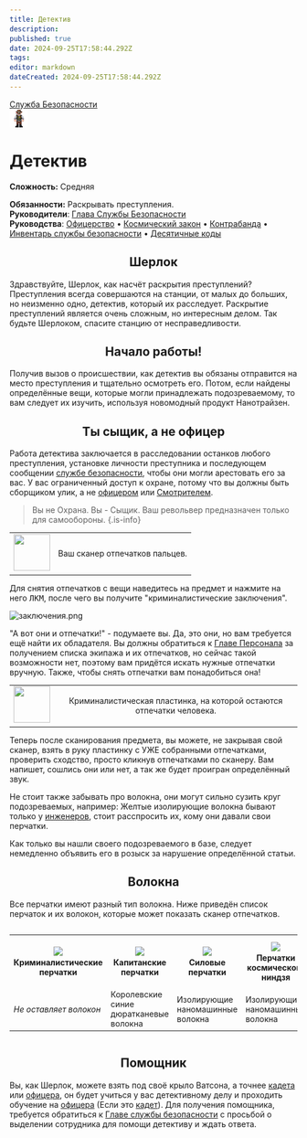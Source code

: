 ```yaml
---
title: Детектив
description: 
published: true
date: 2024-09-25T17:58:44.292Z
tags: 
editor: markdown
dateCreated: 2024-09-25T17:58:44.292Z
---
```


<div style="display: flex; justify-content: center;">
<div class="roles-passport sb">
  <div class="title sb"><a href="/roles/securityservicedepartment">Служба Безопасности</a></div>
  <div>
    <div><div><img src="/roles/detective.png"></div></div>
  <div><div>
    <h1>Детектив</h1>
    <p><strong>Сложность:</strong> Средняя</p>
    <strong>Обязанности:</strong> Раскрывать преступления.<br>
    <b>Руководители</b>: <a href="/roles/headofsecurity">Глава Службы Безопасности</a><br>
    <b>Руководства</b>: <a href="/guides/officership" title="Офицерство">Офицерство</a> • <a href="/spacelaw" title="Космический закон">Космический закон</a> • <a href="/guides/smuggling" title="Контрабанда">Контрабанда</a> • <a href="/guides/securityinventory" title="Инвентарь службы безопасности">Инвентарь службы безопасности</a> • <a href="/roles/securityservicedepartment/tencodes" title="Инвентарь службы безопасности">Десятичные коды</a>
  </div></div>
  </div>
</div>
</div>

## <center> Шерлок
<p> Здравствуйте, Шерлок, как насчёт раскрытия преступлений? Преступления всегда совершаются на станции, от малых до больших, но неизменно одно, детектив, который их расследует. Раскрытие преступлений является очень сложным, но интересным делом. Так будьте Шерлоком, спасите станцию от несправедливости.

## <center> Начало работы!
<p> Получив вызов о происшествии, как детектив вы обязаны отправится на место преступления и тщательно осмотреть его. Потом, если найдены определённые вещи, которые могли принадлежать подозреваемому, то вам следует их изучить, используя новомодный продукт Нанотрайзен.

## <center>Ты сыщик, а не офицер
<p> Работа детектива заключается в расследовании останков любого преступления, установке личности преступника и последующем сообщении <a href="/roles/securityservicedepartment">службе безопасности</a>, чтобы они могли арестовать его за вас. У вас ограниченный доступ к охране, потому что вы должны быть сборщиком улик, а не <a href="/roles/officer">офицером</a> или <a href="/roles/warden">Смотрителем</a>.

> Вы не Охрана. Вы - Сыщик. Ваш револьвер предназначен только для самообороны.
{.is-info}


<table>
  <tr>
    <td><img src="/role/security/scaner.png" width="64" height="64"></td>
    <td style="text-align: center;">Ваш сканер отпечатков пальцев.</td>
  </tr>
</table>
Для снятия отпечатков с вещи наведитесь на предмет и нажмите на него <kbd>ЛКМ</kbd>, после чего вы получите "криминалистические заключения".

![заключения.png](/role/security/conclusionofcriminology.png)

"А вот они и отпечатки!" - подумаете вы. Да, это они, но вам требуется ещё найти их обладателя. Вы должны обратиться к [Главе Персонала](/roles/headofpersonnel) за получением списка экипажа и их отпечатков, но сейчас такой возможности нет, поэтому вам придётся искать нужные отпечатки вручную. Также, чтобы снять отпечатки вам понадобиться она!

<table>
<tr>
<td><img src="/role/security/criminalisticrecord.png" width="64" height="64"></td>
<td style="text-align: center;">Криминалистическая пластинка, на которой остаются отпечатки человека.</td>
</tr>
</table>

Теперь после сканирования предмета, вы можете, не закрывая свой сканер, взять в руку пластинку с УЖЕ собранными отпечатками, проверить сходство, просто кликнув отпечатками по сканеру. Вам напишет, сошлись они или нет, а так же будет проигран определённый звук.

Не стоит также забывать про волокна, они могут сильно сузить круг подозреваемых, например: Желтые изолирующие волокна бывают только у [инженеров](/roles/engineer), стоит расспросить их, кому они давали свои перчатки.

Как только вы нашли своего подозреваемого в базе, следует немедленно объявить его в розыск за нарушение определённой статьи.

## <center>Волокна
Все перчатки имеют разный тип волокна. Ниже приведён список перчаток и их волокон, которые может показать сканер отпечатков.

<div style="overflow-x: auto" class="fiber">
<table id="fiber">
<tbody><tr>
<th><img src="/role/security/detective/forensicgloves.png"><center>Криминалистические перчатки</center></th>
<th><img src="/role/security/detective/captaingloves.png"><center>Капитанские перчатки</center></th>
<th><img src="/role/security/detective/powergloves.png"><center>Силовые перчатки</center></th>
<th><img src="/role/security/detective/spaceninjagloves.png"><center>Перчатки космического ниндзя</center></th>
<th><img src="/role/security/detective/blackgloves.png"><center>Чёрные перчатки (воровские)</center></th>
<th><img src="/role/security/detective/yellowboxinggloves.png"><center>Жёлтые боксёрские перчатки (любые)</center></th>
<th><img src="/role/security/detective/nerdleathergloves.png"> <center>Кожаные перчатки ботаника</center></th>
<th><img src="/role/security/detective/blackgloves.png"><center>Боевые перчатки</center></th>
<th><img src="/role/security/detective/roboticgloves.png"><center>Роборукие перчатки</center></th>
<th><img src="/role/security/detective/insulatedgloves.png"> <center>Дешёвые/Изолированные перчатки</center></th>
<th><img src="/role/security/detective/greengloves.png"><center>Зелёные перчатки (любой цвет)</center></th>
<th><img src="/role/security/detective/latexgloves.png"><center>Латексные перчатки</center></th>
<th><img src="/role/security/detective/nitrilegloves.png"><center>Нитриловые перчатки</center></th>
<th><img src="/role/security/detective/fingerlessgloves.png"><center>Беспалые перчатки (любые)</center>
</th></tr>
<tr>
<td><i>Не оставляет волокон</i></td>
<td>Королевские синие дюратканевые волокна</td>
<td>Изолирующие наномашинные волокна</td>
<td>Изолирующие наномашинные волокна</td>
<td>Чёрные синтетические волокна</td>
<td><i>Жёлтые</i> кожаные волокна</td>
<td>Коричневые кожаные волокна</td>
<td>Чёрные изолирующие волокна</td>
<td>Чёрные кожаные волокна</td>
<td>Жёлтые изолирующие волокна</td>
<td><i>Зелёные</i> синтетические волокна</td>
<td>Латексные волокна</td>
<td>Нитриловые волокна</td>
<td><i>Чёрные</i> синтетические волокна <i>и отпечатки</i>
</td>
</tr></tbody>
</table>
</div>
  
## <center> Помощник
Вы, как Шерлок, можете взять под своё крыло Ватсона, а точнее [кадета](/roles/cadet) или [офицера](/roles/officer), он будет учиться у вас детективному делу и проходить обучение на [офицера](/roles/officer) (Если это [кадет](/roles/cadet)). Для получения помощника, требуется обратиться к [Главе службы безопасности](/roles/headofsecurity) с просьбой о выделении сотрудника для помощи детективу и ждать ответа.
<div class="table"></div>